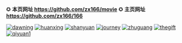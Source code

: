 ✪ **本页网址 https://github.com/zx166/movie**        ✪ **主页网址 https://github.com/zx166/166**

[![dawning](https://cloud.githubusercontent.com/assets/19641471/17002194/2cb6bc1e-4e98-11e6-9d86-2332ddd25a4c.jpg)](https://d3m8tmrewo7nyh.cloudfront.net/Dawning.mp4) [![huanxing](https://cloud.githubusercontent.com/assets/19641471/17002200/3361e750-4e98-11e6-996e-67a7a93b3ab4.jpg)](https://d3m8tmrewo7nyh.cloudfront.net/HuanXing.mp4) [![shanyuan](https://cloud.githubusercontent.com/assets/19641471/17002201/39bb8822-4e98-11e6-97cf-ad9f3d752a5f.jpg)](https://d3m8tmrewo7nyh.cloudfront.net/ShanYuan.mp4) [![journey](https://cloud.githubusercontent.com/assets/19641471/17002332/bf3cac06-4e98-11e6-8608-9d4439dee927.jpg)](https://d3m8tmrewo7nyh.cloudfront.net/Journey.mp4) [![zhuguang](https://cloud.githubusercontent.com/assets/19641471/17002207/422b0280-4e98-11e6-93cd-929b911eb40e.jpg)](https://d3m8tmrewo7nyh.cloudfront.net/ZhuGuang.mp4) [![thegift](https://cloud.githubusercontent.com/assets/19641471/17002212/45f87c62-4e98-11e6-88f0-4a0a7e296ac7.jpg)](https://d3m8tmrewo7nyh.cloudfront.net/TheGift.mp4) [![qiyuan1](https://cloud.githubusercontent.com/assets/19641471/17002215/49b2e4b4-4e98-11e6-8b36-77a6dde8e572.jpg)](https://d3m8tmrewo7nyh.cloudfront.net/QiYuan.mp4) 

